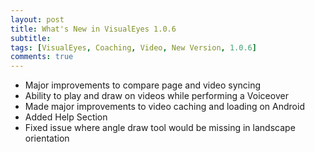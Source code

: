 ```yaml
---
layout: post
title: What's New in VisualEyes 1.0.6
subtitle: 
tags: [VisualEyes, Coaching, Video, New Version, 1.0.6]
comments: true
---
```


- Major improvements to compare page and video syncing
- Ability to play and draw on videos while performing a Voiceover
- Made major improvements to video caching and loading on Android
- Added Help Section
- Fixed issue where angle draw tool would be missing in landscape orientation